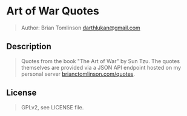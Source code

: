 # Art of War Quotes

> Author: Brian Tomlinson <darthlukan@gmail.com>


## Description

> Quotes from the book "The Art of War" by Sun Tzu. The quotes themselves are provided via a JSON 
> API endpoint hosted on my personal server [brianctomlinson.com/quotes](https://www.brianctomlinson.com/quotes).


## License

> GPLv2, see LICENSE file.
